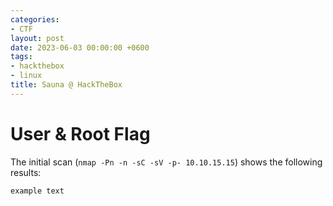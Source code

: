 ```yaml
---
categories:
- CTF
layout: post
date: 2023-06-03 00:00:00 +0600
tags:
- hackthebox
- linux
title: Sauna @ HackTheBox
---
```


# User & Root Flag
The initial scan (`nmap -Pn -n -sC -sV -p- 10.10.15.15`) shows the following results:
```
example text
```
